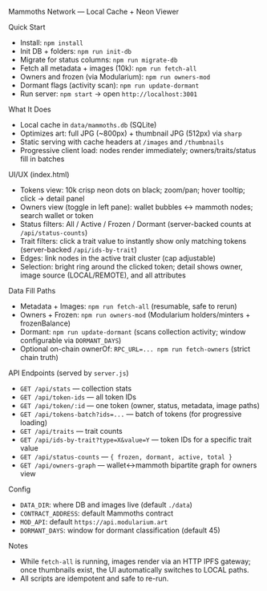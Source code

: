 Mammoths Network — Local Cache + Neon Viewer

Quick Start

- Install: `npm install`
- Init DB + folders: `npm run init-db`
- Migrate for status columns: `npm run migrate-db`
- Fetch all metadata + images (10k): `npm run fetch-all`
- Owners and frozen (via Modularium): `npm run owners-mod`
- Dormant flags (activity scan): `npm run update-dormant`
- Run server: `npm start` → open `http://localhost:3001`

What It Does

- Local cache in `data/mammoths.db` (SQLite)
- Optimizes art: full JPG (~800px) + thumbnail JPG (512px) via `sharp`
- Static serving with cache headers at `/images` and `/thumbnails`
- Progressive client load: nodes render immediately; owners/traits/status fill in batches

UI/UX (index.html)

- Tokens view: 10k crisp neon dots on black; zoom/pan; hover tooltip; click → detail panel
- Owners view (toggle in left pane): wallet bubbles ↔ mammoth nodes; search wallet or token
- Status filters: All / Active / Frozen / Dormant (server-backed counts at `/api/status-counts`)
- Trait filters: click a trait value to instantly show only matching tokens (server-backed `/api/ids-by-trait`)
- Edges: link nodes in the active trait cluster (cap adjustable)
- Selection: bright ring around the clicked token; detail shows owner, image source (LOCAL/REMOTE), and all attributes

Data Fill Paths

- Metadata + Images: `npm run fetch-all` (resumable, safe to rerun)
- Owners + Frozen: `npm run owners-mod` (Modularium holders/minters + frozenBalance)
- Dormant: `npm run update-dormant` (scans collection activity; window configurable via `DORMANT_DAYS`)
- Optional on-chain ownerOf: `RPC_URL=... npm run fetch-owners` (strict chain truth)

API Endpoints (served by `server.js`)

- `GET /api/stats` — collection stats
- `GET /api/token-ids` — all token IDs
- `GET /api/token/:id` — one token (owner, status, metadata, image paths)
- `GET /api/tokens-batch?ids=...` — batch of tokens (for progressive loading)
- `GET /api/traits` — trait counts
- `GET /api/ids-by-trait?type=X&value=Y` — token IDs for a specific trait value
- `GET /api/status-counts` — `{ frozen, dormant, active, total }`
- `GET /api/owners-graph` — wallet↔mammoth bipartite graph for owners view

Config

- `DATA_DIR`: where DB and images live (default `./data`)
- `CONTRACT_ADDRESS`: default Mammoths contract
- `MOD_API`: default `https://api.modularium.art`
- `DORMANT_DAYS`: window for dormant classification (default 45)

Notes

- While `fetch-all` is running, images render via an HTTP IPFS gateway; once thumbnails exist, the UI automatically switches to LOCAL paths.
- All scripts are idempotent and safe to re-run.
